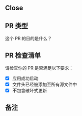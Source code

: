 <!-- 🚨 请不要跳过或删除下面的信息，它们都是评估与测试所需的信息，完整填写有助于更快通过评审 🚨 -->

<!-- 👉 一个 PR 最好只解决一个 Issue，除非这些问题彼此关联 -->

<!-- 📝 请始终打开 PR 中的 `☑️ Allow edits by maintainers` 按钮，哔哩使用了较为严格的项目模板，维护者可以帮助你修改一些细微的错误或者格式问题 🎉 -->

## Close

<!-- 在上面的 `Close` 标题后添加要修复的 Issue 编号，比如 “Close #1234”，这样在 PR 合并后可以直接关闭 Issue -->

<!-- 在此添加对修复的问题或添加的功能的简要描述 -->

## PR 类型

这个 PR 的目的是什么？

<!-- 请取消对应类型的注释 -->

<!-- - Bug 修复 -->
<!-- - 功能 -->
<!-- - 代码样式更新 -->
<!-- - 重构 （没有功能修改，没有 API 更新） -->
<!-- - Build 或 CI 更新 -->
<!-- - 文档内容更新 -->
<!-- - 其他，请描述内容： -->

## PR 检查清单

请检查你的 PR 是否满足以下要求：<!-- 删除掉那些不适用于当前 PR 的内容 -->

- [x] 应用成功启动
- [x] 文件头已经被添加至所有源文件中
- [x] **不**包含破坏式更新

<!-- 如果这个 PR 包含破坏式更新，请在下面描述对现有应用的影响以及如何适应新变化 -->

## 备注

<!-- 请添加任何你认为有帮助的信息 -->
